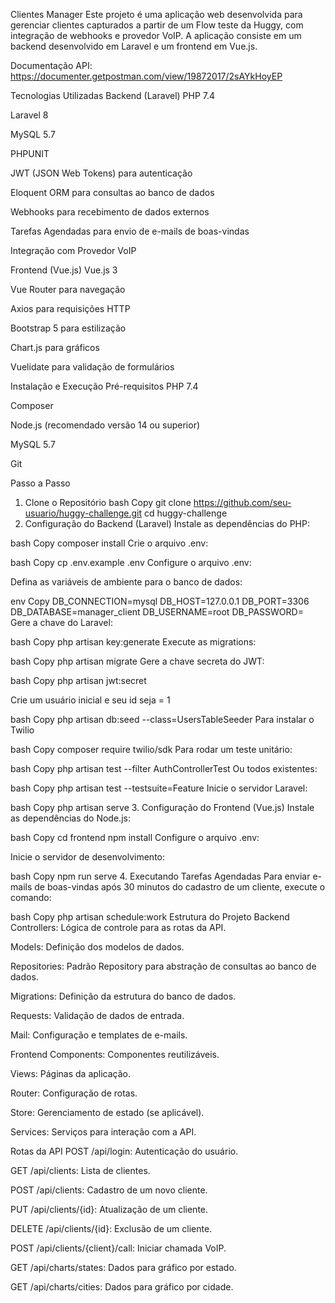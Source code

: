 Clientes Manager
Este projeto é uma aplicação web desenvolvida para gerenciar clientes capturados a partir de um Flow teste da Huggy, com integração de webhooks e provedor VoIP. A aplicação consiste em um backend desenvolvido em Laravel e um frontend em Vue.js.

Documentação API: https://documenter.getpostman.com/view/19872017/2sAYkHoyEP

Tecnologias Utilizadas
Backend (Laravel)
PHP 7.4

Laravel 8

MySQL 5.7

PHPUNIT

JWT (JSON Web Tokens) para autenticação

Eloquent ORM para consultas ao banco de dados

Webhooks para recebimento de dados externos

Tarefas Agendadas para envio de e-mails de boas-vindas

Integração com Provedor VoIP

Frontend (Vue.js)
Vue.js 3

Vue Router para navegação

Axios para requisições HTTP

Bootstrap 5 para estilização

Chart.js para gráficos

Vuelidate para validação de formulários

Instalação e Execução
Pré-requisitos
PHP 7.4

Composer

Node.js (recomendado versão 14 ou superior)

MySQL 5.7

Git

Passo a Passo
1. Clone o Repositório
bash
Copy
git clone https://github.com/seu-usuario/huggy-challenge.git
cd huggy-challenge
2. Configuração do Backend (Laravel)
Instale as dependências do PHP:

bash
Copy
composer install
Crie o arquivo .env:

bash
Copy
cp .env.example .env
Configure o arquivo .env:

Defina as variáveis de ambiente para o banco de dados:

env
Copy
DB_CONNECTION=mysql
DB_HOST=127.0.0.1
DB_PORT=3306
DB_DATABASE=manager_client
DB_USERNAME=root
DB_PASSWORD=
Gere a chave do Laravel:

bash
Copy
php artisan key:generate
Execute as migrations:

bash
Copy
php artisan migrate
Gere a chave secreta do JWT:

bash
Copy
php artisan jwt:secret

Crie um usuário inicial e seu id seja = 1

bash
Copy
php artisan db:seed --class=UsersTableSeeder
Para instalar o Twilio

bash
Copy
composer require twilio/sdk
Para rodar um teste unitário:

bash
Copy
php artisan test --filter AuthControllerTest
Ou todos existentes:

bash
Copy
php artisan test --testsuite=Feature
Inicie o servidor Laravel:

bash
Copy
php artisan serve
3. Configuração do Frontend (Vue.js)
Instale as dependências do Node.js:

bash
Copy
cd frontend
npm install
Configure o arquivo .env:

Inicie o servidor de desenvolvimento:

bash
Copy
npm run serve
4. Executando Tarefas Agendadas
Para enviar e-mails de boas-vindas após 30 minutos do cadastro de um cliente, execute o comando:

bash
Copy
php artisan schedule:work
Estrutura do Projeto
Backend
Controllers: Lógica de controle para as rotas da API.

Models: Definição dos modelos de dados.

Repositories: Padrão Repository para abstração de consultas ao banco de dados.

Migrations: Definição da estrutura do banco de dados.

Requests: Validação de dados de entrada.

Mail: Configuração e templates de e-mails.

Frontend
Components: Componentes reutilizáveis.

Views: Páginas da aplicação.

Router: Configuração de rotas.

Store: Gerenciamento de estado (se aplicável).

Services: Serviços para interação com a API.

Rotas da API
POST /api/login: Autenticação do usuário.

GET /api/clients: Lista de clientes.

POST /api/clients: Cadastro de um novo cliente.

PUT /api/clients/{id}: Atualização de um cliente.

DELETE /api/clients/{id}: Exclusão de um cliente.

POST /api/clients/{client}/call: Iniciar chamada VoIP.

GET /api/charts/states: Dados para gráfico por estado.

GET /api/charts/cities: Dados para gráfico por cidade.

